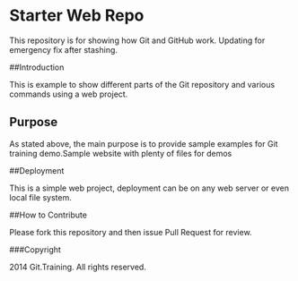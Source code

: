 # Starter Web Repo

This repository is for showing how Git and GitHub work.
Updating for emergency fix after stashing.

##Introduction

This is example to show different parts of the Git repository and various commands using a web project.

## Purpose

As stated above, the main purpose is to provide sample examples for Git training demo.Sample website with plenty of files for demos

##Deployment

This is a simple web project, deployment can be on any web server or even local file system.

##How to Contribute

Please fork this repository and then issue Pull Request for review.

###Copyright

2014 Git.Training. All rights reserved.